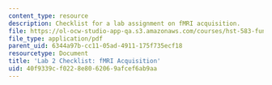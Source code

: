 ```yaml
---
content_type: resource
description: Checklist for a lab assignment on fMRI acquisition.
file: https://ol-ocw-studio-app-qa.s3.amazonaws.com/courses/hst-583-functional-magnetic-resonance-imaging-data-acquisition-and-analysis-fall-2008/40f9339cf0228e8062069afcef6ab9aa_lab2_chklist.pdf
file_type: application/pdf
parent_uid: 6344a97b-cc11-05ad-4911-175f735ecf18
resourcetype: Document
title: 'Lab 2 Checklist: fMRI Acquisition'
uid: 40f9339c-f022-8e80-6206-9afcef6ab9aa
---
```

